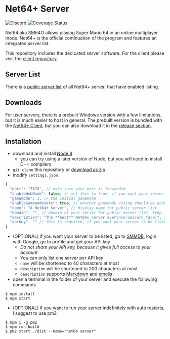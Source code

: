 # Net64+ Server

[![Discord](https://discordapp.com/api/guilds/354358899328942081/widget.png)](https://discord.gg/net64)
[![Coverage Status](https://coveralls.io/repos/github/Tarnadas/net64plus-server/badge.svg?branch=master)](https://coveralls.io/github/Tarnadas/net64plus-server?branch=master)

Net64 aka SM64O allows playing Super Mario 64 in an online multiplayer mode. Net64+ is the official continuation of the program and features an integrated server list.

This repository includes the dedicated server software. For the client please visit the [client repository](https://github.com/Tarnadas/net64plus).

## Server List

There is a [public server list](https://smmdb.ddns.net/net64) of all Net64+ server, that have enabled listing.

## Downloads

For user servers, there is a prebuilt Windows version with a few limitations, but it is much easier to host in general.
The prebuilt version is bundled with the [Net64+ Client](https://github.com/Tarnadas/net64plus/releases), but you can also download it in the [release section](https://github.com/Tarnadas/net64plus-server/releases).

## Installation

- download and install [Node 8](https://nodejs.org/en/download/)
  - you can try using a later version of Node, but you will need to install C++ compilers
- `git clone` this repository or [download as zip](https://github.com/Tarnadas/net64plus-server/archive/master.zip)
- modify `settings.json`
```js
{
  "port": "3678", // make sure your port is forwarded
  "enableWebHook": false, // set this to true, if you want your server to be listed
  "gamemode": 1, // the initial gamemode
  "enableGamemodeVote": true, // whether gamemode voting should be enabled
  "name": "A Net64+ Server", // display name for public server list
  "domain": "", // domain of your server for public server list. keep it empty, if you don't have a domain
  "description": "The **best** Net64+ server ever\n\n:unicorn_face:", // description for public server list
  "apiKey": "" // this is required, if you want your server to be listed
}
```
- (OPTIONAL) if you want your server to be listed, go to [SMMDB](https://smmdb.ddns.net), login with Google, go to profile and get your API key
  - *Do not share your API key, because it gives full access to your account*
  - You can only list one server per API key
  - `name` will be shortened to 40 characters at most
  - `description` will be shortened to 200 characters at most
  - `description` supports [Markdown](https://github.com/adam-p/markdown-here/wiki/Markdown-Cheatsheet) and [emojis](https://raw.githubusercontent.com/omnidan/node-emoji/master/lib/emoji.json)
- open a terminal in the folder of your server and execute the following commands
```
$ npm install
$ npm start
```
- (OPTIONAL) if you want to run your server indefinitely with auto restarts, I suggest to use pm2
```
$ npm i -g pm2
$ npm run build
$ pm2 start ./dist --name="net64 server"
```